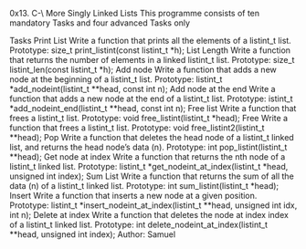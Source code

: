 0x13. C-\ More Singly Linked Lists
This programme consists of ten mandatory Tasks and four advanced Tasks only

Tasks
Print List Write a function that prints all the elements of a listint_t list.
Prototype: size_t print_listint(const listint_t *h);
List Length Write a function that returns the number of elements in a linked listint_t list.
Prototype: size_t listint_len(const listint_t *h);
Add node Write a function that adds a new node at the beginning of a listint_t list.
Prototype: listint_t *add_nodeint(listint_t **head, const int n);
Add node at the end Write a function that adds a new node at the end of a listint_t list.
Prototype: istint_t *add_nodeint_end(listint_t **head, const int n);
Free list Write a function that frees a listint_t list.
Prototype: void free_listint(listint_t *head);
Free Write a function that frees a listint_t list.
Prototype: void free_listint2(listint_t **head);
Pop Write a function that deletes the head node of a listint_t linked list, and returns the head node’s data (n).
Prototype: int pop_listint(listint_t **head);
Get node at index Write a function that returns the nth node of a listint_t linked list.
Prototype: listint_t *get_nodeint_at_index(listint_t *head, unsigned int index);
Sum List Write a function that returns the sum of all the data (n) of a listint_t linked list.
Prototype: int sum_listint(listint_t *head);
Insert Write a function that inserts a new node at a given position.
Prototype: listint_t *insert_nodeint_at_index(listint_t **head, unsigned int idx, int n);
Delete at index Write a function that deletes the node at index index of a listint_t linked list.
Prototype: int delete_nodeint_at_index(listint_t **head, unsigned int index);
Author:
Samuel
